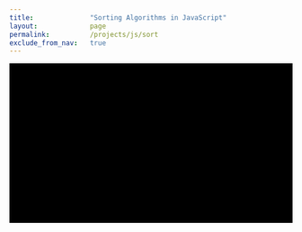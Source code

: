 ```yaml
---
title:              "Sorting Algorithms in JavaScript"
layout:             page
permalink:          /projects/js/sort
exclude_from_nav:   true
---
```


<svg id="canvas" width="800" height="450" style="background-color: black;"></svg>

<script src="https://d3js.org/d3.v5.js"></script>
<script src="/projects/js/sort/sort.js"></script>
<style>
select {
  padding: 3px;
}
</style>
